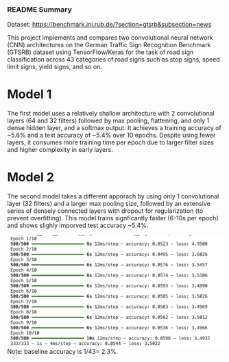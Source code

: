 ### README Summary

Dataset: https://benchmark.ini.rub.de/?section=gtsrb&subsection=news

This project implements and compares two convolutional neural network (CNN) architectures on the German Traffic Sign Recognition Benchmark (GTSRB) dataset using TensorFlow/Keras for the task of road sign classification across 43 categories of road signs such as stop signs, speed limit signs, yield signs, and so on.

# Model 1
The first model uses a relatively shallow architecture with 2 convolutional layers (64 and 32 filters) followed by max pooling, flattening, and only 1 dense hidden layer, and a softmax output. It achieves a training accuracy of ~5.6% and a test accuracy of ~5.4% over 10 epochs. Despite using fewer layers, it consumes more training time per epoch due to larger filter sizes and higher complexity in early layers.

# Model 2
The second model takes a different apporach by using only 1 convolutional layer (32 filters) and a larger max pooling size, followed by an extensive series of densely connected layers with dropout for regularization (to prevent overfitting). This model trains signficantly faster (6-10s per epoch) and shows slighly imporved test accuracy ~5.4%.

![alt text](image.png)
Note: baseline accuracy is 1/43= 2.3%.